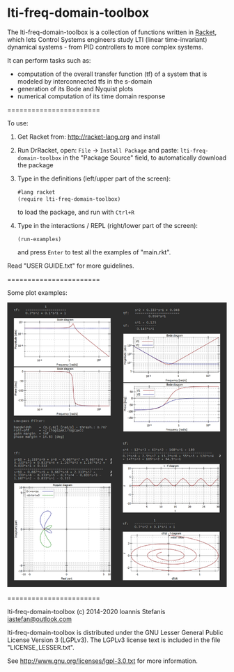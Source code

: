 lti-freq-domain-toolbox
=======================

The lti-freq-domain-toolbox is a collection of functions written in [Racket](http://racket-lang.org), which lets Control Systems engineers study LTI (linear time-invariant) dynamical systems - from PID controllers to more complex systems.

It can perform tasks such as:
* computation of the overall transfer function (tf) of a system that is modeled by interconnected tfs in the s-domain
* generation of its Bode and Nyquist plots
* numerical computation of its time domain response

=======================

To use:

1. Get Racket from: http://racket-lang.org and install

2. Run DrRacket, open: ```File``` -> ```Install Package``` and paste: ```lti-freq-domain-toolbox``` in the "Package Source" field, to automatically download the package

3. Type in the definitions (left/upper part of the screen):
   ```
   #lang racket
   (require lti-freq-domain-toolbox)
   ```
   to load the package, and run with ```Ctrl+R```

5. Type in the interactions / REPL (right/lower part of the screen):
   ```
   (run-examples)
   ```
   and press ```Enter``` to test all the examples of "main.rkt".

Read "USER GUIDE.txt" for more guidelines.

=======================

Some plot examples:

![plot examples](https://github.com/iastefan/lti-freq-domain-toolbox/blob/master/plots.png)


=======================

lti-freq-domain-toolbox (c) 2014-2020 Ioannis Stefanis <iastefan@outlook.com>

lti-freq-domain-toolbox is distributed under the GNU Lesser General Public License Version 3 (LGPLv3). 
The LGPLv3 license text is included in the file "LICENSE_LESSER.txt".

See http://www.gnu.org/licenses/lgpl-3.0.txt for more information.
